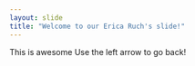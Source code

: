 ```yaml
---
layout: slide
title: "Welcome to our Erica Ruch's slide!"
---
```

This is awesome
Use the left arrow to go back!